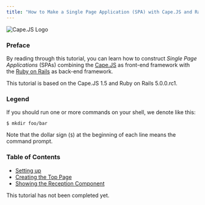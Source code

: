 ```yaml
---
title: "How to Make a Single Page Application (SPA) with Cape.JS and Rails - A Tutorial"
---
```


![Cape.JS Logo](https://cdn.rawgit.com/capejs/capejs/master/doc/logo/capejs.svg)

### Preface

By reading through this tutorial,
you can learn how to construct _Single Page Applications_ (SPAs)
combining the [Cape.JS](https://github.com/capejs/capejs) as front-end framework
with the [Ruby on Rails](https://github.com/rails/rails) as back-end framework.

This tutorial is based on the Cape.JS 1.5 and Ruby on Rails 5.0.0.rc1.

### Legend

If you should run one or more commands on your shell, we denote like this:

```text
$ mkdir foo/bar
```

Note that the dollar sign (`$`) at the beginning of each line means the command prompt.

### Table of Contents

* [Setting up](./01_setting_up)
* [Creating the Top Page](./02_creating_top_page)
* [Showing the Reception Component](./03_showing_reception_component)

<div class="note">
This tutorial has not been completed yet.
</div>
